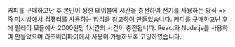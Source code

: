 커피를 구매하고난 후 본인이 정한 테이블에 시간을 충전하여 전기를 사용하는 방식 => 즉 피시방에서 컴퓨터를 사용하는 방식을 참고하여 만들었습니다.
커피를 구매하고난 후에 릴레이 모듈에서 2000원당 1시간의 시간이 충전됩니다.
React와 Node.js를 사용하여 만들었으며 라즈베리파이에서 사용이 가능하도록 코딩하였습니다.
